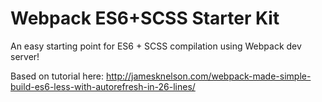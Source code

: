 # Webpack ES6+SCSS Starter Kit

An easy starting point for ES6 + SCSS compilation using Webpack dev server!

Based on tutorial here:
http://jamesknelson.com/webpack-made-simple-build-es6-less-with-autorefresh-in-26-lines/
